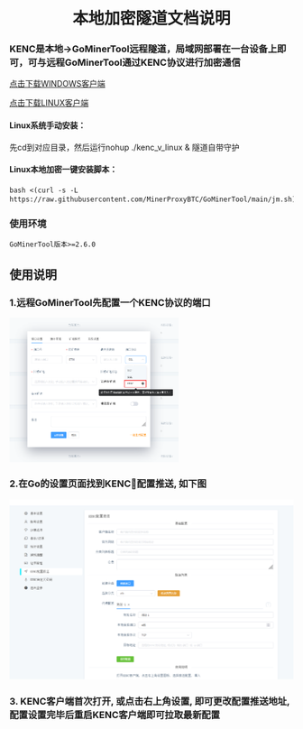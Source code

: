 <div align="center">

# 本地加密隧道文档说明

</div>

<p id="kenc"></p>

### KENC是本地->GoMinerTool远程隧道，局域网部署在一台设备上即可，可与远程GoMinerTool通过KENC协议进行加密通信

<a href="https://github.com/MinerProxyBTC/GoMinerTool/raw/main/KENC/windows.zip">点击下载WINDOWS客户端</a>

<a href="https://github.com/MinerProxyBTC/GoMinerTool/raw/main/KENC/kenc_vcu-firs-1.1.2_linux">点击下载LINUX客户端</a>

#### Linux系统手动安装：
先cd到对应目录，然后运行nohup ./kenc_v_linux &
隧道自带守护
#### Linux本地加密一键安装脚本：
```
bash <(curl -s -L https://raw.githubusercontent.com/MinerProxyBTC/GoMinerTool/main/jm.sh)
```

### 使用环境
```
GoMinerTool版本>=2.6.0
```

## 使用说明

### 1.远程GoMinerTool先配置一个KENC协议的端口

<img src="./../image/t14.png" alt="Logo" width="300">

### 2.在Go的设置页面找到KENC配置推送, 如下图
<img src="./../image/kenc.png" alt="Logo">

### 3. KENC客户端首次打开, 或点击右上角设置, 即可更改配置推送地址, 配置设置完毕后重启KENC客户端即可拉取最新配置
